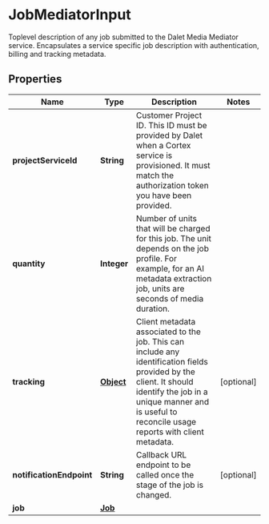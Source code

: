 

# JobMediatorInput

Toplevel description of any job submitted to the Dalet Media Mediator service.  Encapsulates a service specific job description with authentication, billing and tracking metadata.
## Properties

Name | Type | Description | Notes
------------ | ------------- | ------------- | -------------
**projectServiceId** | **String** | Customer Project ID.  This ID must be provided by Dalet when a Cortex service is provisioned.  It must match the authorization token you have been provided. | 
**quantity** | **Integer** | Number of units that will be charged for this job.  The unit depends on the job profile.  For example, for an AI metadata extraction job, units are seconds of media duration. | 
**tracking** | [**Object**](.md) | Client metadata associated to the job.  This can include any identification fields provided by the client. It should identify the job in a unique manner and is useful to reconcile usage reports with client metadata. |  [optional]
**notificationEndpoint** | **String** | Callback URL endpoint to be called once the stage of the job is changed. |  [optional]
**job** | [**Job**](Job.md) |  | 



